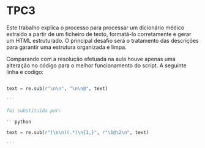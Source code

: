 <h1>TPC3</h1>

Este trabalho explica o processo para processar um dicionário médico extraído a partir de um ficheiro de texto, formatá-lo corretamente e gerar um HTML estruturado. O principal desafio será o tratamento das descrições para garantir uma estrutura organizada e limpa.

Comparando com a resolução efetuada na aula houve apenas uma alteração no código para o melhor funcionamento do script. A seguinte linha e codigo:

```python

text = re.sub(r"\n\n", "\n\n@", text)

'''

foi substituida por:

'''python

text = re.sub(r"(\n\n)(.*)\n{1,}", r"\1@\2\n", text)

'''

